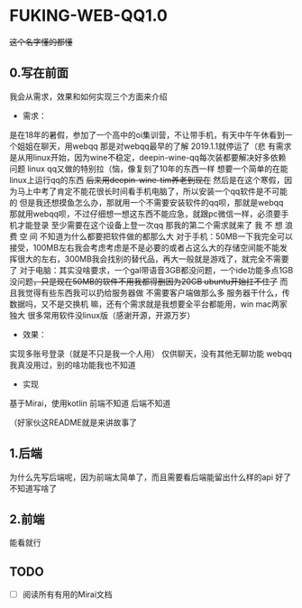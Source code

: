 # FUKING-WEB-QQ1.0

~~这个名字懂的都懂~~

## 0.写在前面
我会从需求，效果和如何实现三个方面来介绍
- 需求：

是在18年的暑假，参加了一个高中的oi集训营，不让带手机，有天中午午休看到一个姐姐在聊天，用webqq
那是对webqq最早的了解
2019.1.1就停运了（悲
有需求是从用linux开始，因为wine不稳定，deepin-wine-qq每次装都要解决好多依赖问题
linux qq又做的特别拉（恼，像复刻了10年的东西一样
想要一个简单的在能linux上运行qq的东西
~~后来用deepin-wine-tim养老到现在~~
然后是在这个寒假，因为马上中考了肯定不能花很长时间看手机电脑了，所以安装一个qq软件是不可能的
但是我还想摸鱼怎么办，那就用一个不需要安装软件的qq呗，那就是webqq
那就用webqq呗，不过仔细想一想这东西不能应急，就跟pc微信一样，必须要手机才能登录
至少需要在这个设备上登一次qq
那我的第二个需求就来了
我 不 想 浪 费 空 间
不知道为什么都要把软件做的都那么大
对于手机：50MB一下我完全可以接受，100MB左右我会考虑考虑是不是必要的或者占这么大的存储空间能不能发挥很大的左右，300MB我会找别的替代品，再大一般就是游戏了，就完全不需要了
对于电脑：其实没啥要求，一个gal带语音3GB都没问题，一个ide功能多点1GB没问题~~，只是现在50MB的软件不用我都得删因为20GB ubuntu开始扛不住了~~
而且我觉得有些东西我可以扔给服务器做
不需要客户端做那么多
服务器干什么，传数据吗，又不是交换机
嘛，还有个需求就是我想要全平台都能用，win mac两家独大
很多常用软件没linux版（感谢开源，开源万岁）

- 效果：

实现多账号登录（就是不只是我一个人用）
仅供聊天，没有其他无聊功能
webqq我真没用过，别的啥功能我也不知道

- 实现

基于Mirai，使用kotlin
前端不知道
后端不知道

（好家伙这README就是来讲故事了

## 1.后端
为什么先写后端呢，因为前端太简单了，而且需要看后端能留出什么样的api
好了不知道写啥了

## 2.前端
能看就行

## TODO
- [ ] 阅读所有有用的Mirai文档
